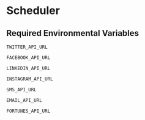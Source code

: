 # Scheduler

## Required Environmental Variables

`TWITTER_API_URL`

`FACEBOOK_API_URL`

`LINKEDIN_API_URL`

`INSTAGRAM_API_URL`

`SMS_API_URL`

`EMAIL_API_URL`

`FORTUNES_API_URL`

